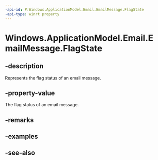----api-id: P:Windows.ApplicationModel.Email.EmailMessage.FlagState
-api-type: winrt property
---<!-- Property syntaxpublic Windows.ApplicationModel.Email.EmailFlagState FlagState { get;  set; }--># Windows.ApplicationModel.Email.EmailMessage.FlagState## -descriptionRepresents the flag status of an email message.## -property-valueThe flag status of an email message.## -remarks## -examples## -see-also